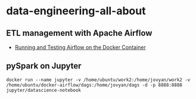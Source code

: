 # data-engineering-all-about


## ETL management with Apache Airflow
* [Running and Testing Airflow on the Docker Container](./etl/airflow/airflow_tutorial.md)

## pySpark on Jupyter
``` 
docker run --name jupyter -v /home/ubuntu/work2:/home/jovyan/work2 -v /home/ubuntu/docker-airflow/dags:/home/jovyan/dags -d -p 8888:8888 jupyter/datascience-notebook
```
